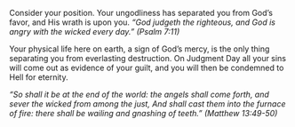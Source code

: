 Consider your position. Your ungodliness has separated you from God&rsquo;s favor, and His wrath is upon you. *&ldquo;God judgeth the righteous, and God is angry with the wicked every day.&rdquo; (Psalm 7:11)*

Your physical life here on earth, a sign of God&rsquo;s mercy, is the only thing separating you from everlasting destruction. On Judgment Day all your sins will come out as evidence of your guilt, and you will then be condemned to Hell for eternity.

*&ldquo;So shall it be at the end of the world: the angels shall come forth, and sever the wicked from among the just, And shall cast them into the furnace of fire: there shall be wailing and gnashing of teeth.&rdquo; (Matthew 13:49-50)*
